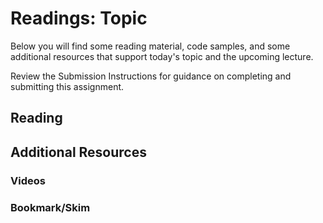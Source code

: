 # Readings: Topic

Below you will find some reading material, code samples, and some additional resources that support today's topic and the upcoming lecture.

Review the Submission Instructions for guidance on completing and submitting this assignment.

## Reading

## Additional Resources

### Videos

### Bookmark/Skim
